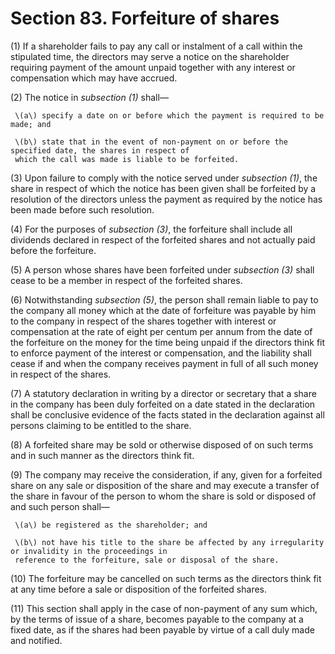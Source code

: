 # Section 83. Forfeiture of shares

\(1\) If a shareholder fails to pay any call or instalment of a call within the stipulated time, the directors may serve a notice on the shareholder requiring payment of the amount unpaid together with any interest or compensation which may have accrued.

\(2\) The notice in _subsection \(1\)_ shall—

     \(a\) specify a date on or before which the payment is required to be made; and

     \(b\) state that in the event of non-payment on or before the specified date, the shares in respect of  
     which the call was made is liable to be forfeited.

\(3\) Upon failure to comply with the notice served under _subsection \(1\)_, the share in respect of which the notice has been given shall be forfeited by a resolution of the directors unless the payment as required by the notice has been made before such resolution.

\(4\) For the purposes of _subsection \(3\)_, the forfeiture shall include all dividends declared in respect of the forfeited shares and not actually paid before the forfeiture.

\(5\) A person whose shares have been forfeited under _subsection \(3\)_ shall cease to be a member in respect of the forfeited shares.

\(6\) Notwithstanding _subsection \(5\)_, the person shall remain liable to pay to the company all money which at the date of forfeiture was payable by him to the company in respect of the shares together with interest or compensation at the rate of eight per centum per annum from the date of the forfeiture on the money for the time being unpaid if the directors think fit to enforce payment of the interest or compensation, and the liability shall cease if and when the company receives payment in full of all such money in respect of the shares.

\(7\) A statutory declaration in writing by a director or secretary that a share in the company has been duly forfeited on a date stated in the declaration shall be conclusive evidence of the facts stated in the declaration against all persons claiming to be entitled to the share.

\(8\) A forfeited share may be sold or otherwise disposed of on such terms and in such manner as the directors think fit.

\(9\) The company may receive the consideration, if any, given for a forfeited share on any sale or disposition of the share and may execute a transfer of the share in favour of the person to whom the share is sold or disposed of and such person shall—

     \(a\) be registered as the shareholder; and

     \(b\) not have his title to the share be affected by any irregularity or invalidity in the proceedings in  
     reference to the forfeiture, sale or disposal of the share.

\(10\) The forfeiture may be cancelled on such terms as the directors think fit at any time before a sale or disposition of the forfeited shares.

\(11\) This section shall apply in the case of non-payment of any sum which, by the terms of issue of a share, becomes payable to the company at a fixed date, as if the shares had been payable by virtue of a call duly made and notified.

